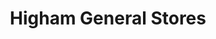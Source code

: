 ---
title: "Higham General Stores"
url: /higham-ferrers/higham-general-stores/
shop: convenience
---